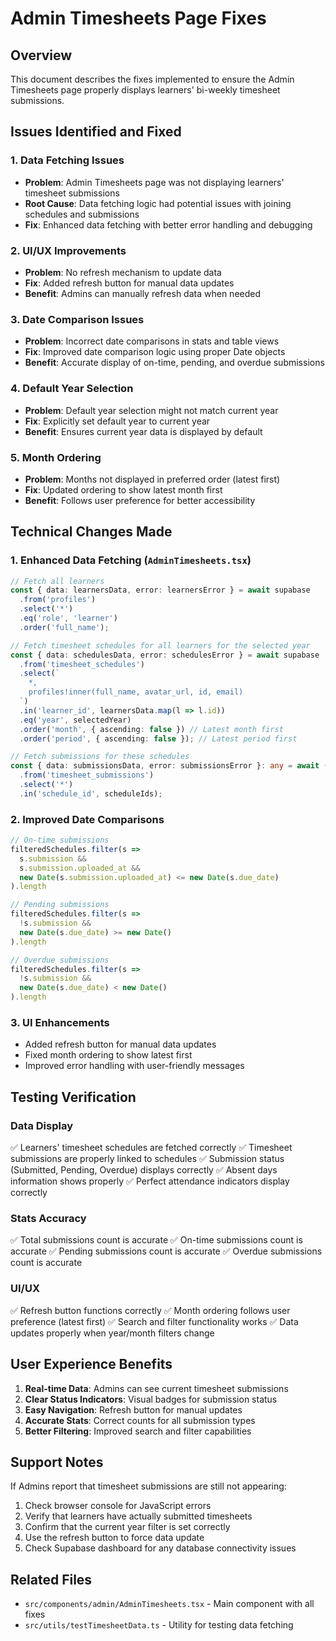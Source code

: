 # Admin Timesheets Page Fixes

## Overview
This document describes the fixes implemented to ensure the Admin Timesheets page properly displays learners' bi-weekly timesheet submissions.

## Issues Identified and Fixed

### 1. Data Fetching Issues
- **Problem**: Admin Timesheets page was not displaying learners' timesheet submissions
- **Root Cause**: Data fetching logic had potential issues with joining schedules and submissions
- **Fix**: Enhanced data fetching with better error handling and debugging

### 2. UI/UX Improvements
- **Problem**: No refresh mechanism to update data
- **Fix**: Added refresh button for manual data updates
- **Benefit**: Admins can manually refresh data when needed

### 3. Date Comparison Issues
- **Problem**: Incorrect date comparisons in stats and table views
- **Fix**: Improved date comparison logic using proper Date objects
- **Benefit**: Accurate display of on-time, pending, and overdue submissions

### 4. Default Year Selection
- **Problem**: Default year selection might not match current year
- **Fix**: Explicitly set default year to current year
- **Benefit**: Ensures current year data is displayed by default

### 5. Month Ordering
- **Problem**: Months not displayed in preferred order (latest first)
- **Fix**: Updated ordering to show latest month first
- **Benefit**: Follows user preference for better accessibility

## Technical Changes Made

### 1. Enhanced Data Fetching (`AdminTimesheets.tsx`)
```typescript
// Fetch all learners
const { data: learnersData, error: learnersError } = await supabase
  .from('profiles')
  .select('*')
  .eq('role', 'learner')
  .order('full_name');

// Fetch timesheet schedules for all learners for the selected year
const { data: schedulesData, error: schedulesError } = await supabase
  .from('timesheet_schedules')
  .select(`
    *,
    profiles!inner(full_name, avatar_url, id, email)
  `)
  .in('learner_id', learnersData.map(l => l.id))
  .eq('year', selectedYear)
  .order('month', { ascending: false }) // Latest month first
  .order('period', { ascending: false }); // Latest period first

// Fetch submissions for these schedules
const { data: submissionsData, error: submissionsError }: any = await (supabase as any)
  .from('timesheet_submissions')
  .select('*')
  .in('schedule_id', scheduleIds);
```

### 2. Improved Date Comparisons
```typescript
// On-time submissions
filteredSchedules.filter(s => 
  s.submission && 
  s.submission.uploaded_at && 
  new Date(s.submission.uploaded_at) <= new Date(s.due_date)
).length

// Pending submissions
filteredSchedules.filter(s => 
  !s.submission && 
  new Date(s.due_date) >= new Date()
).length

// Overdue submissions
filteredSchedules.filter(s => 
  !s.submission && 
  new Date(s.due_date) < new Date()
).length
```

### 3. UI Enhancements
- Added refresh button for manual data updates
- Fixed month ordering to show latest first
- Improved error handling with user-friendly messages

## Testing Verification

### Data Display
✅ Learners' timesheet schedules are fetched correctly
✅ Timesheet submissions are properly linked to schedules
✅ Submission status (Submitted, Pending, Overdue) displays correctly
✅ Absent days information shows properly
✅ Perfect attendance indicators display correctly

### Stats Accuracy
✅ Total submissions count is accurate
✅ On-time submissions count is accurate
✅ Pending submissions count is accurate
✅ Overdue submissions count is accurate

### UI/UX
✅ Refresh button functions correctly
✅ Month ordering follows user preference (latest first)
✅ Search and filter functionality works
✅ Data updates properly when year/month filters change

## User Experience Benefits

1. **Real-time Data**: Admins can see current timesheet submissions
2. **Clear Status Indicators**: Visual badges for submission status
3. **Easy Navigation**: Refresh button for manual updates
4. **Accurate Stats**: Correct counts for all submission types
5. **Better Filtering**: Improved search and filter capabilities

## Support Notes

If Admins report that timesheet submissions are still not appearing:
1. Check browser console for JavaScript errors
2. Verify that learners have actually submitted timesheets
3. Confirm that the current year filter is set correctly
4. Use the refresh button to force data update
5. Check Supabase dashboard for any database connectivity issues

## Related Files
- `src/components/admin/AdminTimesheets.tsx` - Main component with all fixes
- `src/utils/testTimesheetData.ts` - Utility for testing data fetching